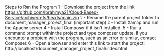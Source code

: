 Steps to Run the Program
1 - Download the project from the link https://github.com/Ibrahimya21/Cloud-Based-Service/archive/refs/heads/main.zip
2 - Rename the parent project folder to document_manager_project_final (important step)
3 - Install Xampp and run the Apache server
4 - Install Composer if it isn't installed.
5 - Run a command prompt within the project and type composer update. If you encounter a problem with the program, such as an error or similar, contact Composer.
6 - Open a browser and enter this link to start the project: http://localhost/document_manager_project_final/index.html

